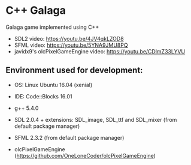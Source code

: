 # C++ Galaga

Galaga game implemented using C++

* SDL2 video: https://youtu.be/4JV4qkLZOD8
* SFML video: https://youtu.be/5YNA9JMU8PQ
* javidx9's olcPixelGameEngine video: https://youtu.be/CDlmZ33LYVU

## Environment used for development:

* OS: Linux Ubuntu 16.04 (xenial)
* IDE: Code::Blocks 16.01
* g++ 5.4.0

* SDL 2.0.4 + extensions: SDL_image, SDL_ttf and SDL_mixer (from default package manager)
* SFML 2.3.2 (from default package manager)
* olcPixelGameEngine (https://github.com/OneLoneCoder/olcPixelGameEngine)

